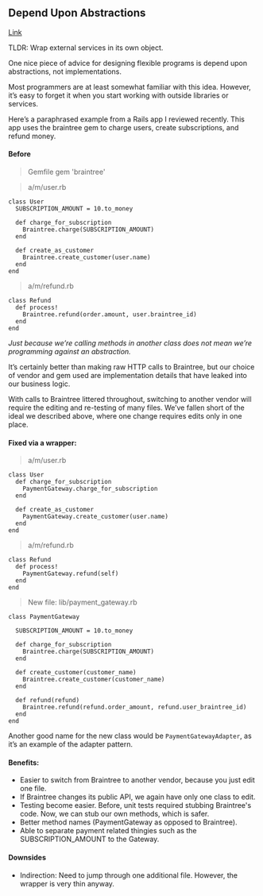 ## Depend Upon Abstractions
[Link](http://codeulate.com/2011/06/programmer-resumes-are-deprecated/)

TLDR: Wrap external services in its own object.

One nice piece of advice for designing flexible programs is depend upon abstractions, not implementations.

Most programmers are at least somewhat familiar with this idea. However, it’s easy to forget it when you start working with outside libraries or services.

Here’s a paraphrased example from a Rails app I reviewed recently. This app uses the braintree gem to charge users, create subscriptions, and refund money.

#### Before
    
> Gemfile
    gem 'braintree'

> a/m/user.rb

    class User
      SUBSCRIPTION_AMOUNT = 10.to_money

      def charge_for_subscription
        Braintree.charge(SUBSCRIPTION_AMOUNT)
      end

      def create_as_customer
        Braintree.create_customer(user.name)
      end
    end

> a/m/refund.rb

    class Refund
      def process!
        Braintree.refund(order.amount, user.braintree_id)
      end
    end

*Just because we’re calling methods in another class does not mean we’re programming against an abstraction.* 

It’s certainly better than making raw HTTP calls to Braintree, but our choice of vendor and gem used are implementation details that have leaked into our business logic.

With calls to Braintree littered throughout, switching to another vendor will require the editing and re-testing of many files. We’ve fallen short of the ideal we described above, where one change requires edits only in one place.

#### Fixed via a wrapper:

> a/m/user.rb
    
    class User
      def charge_for_subscription
        PaymentGateway.charge_for_subscription
      end

      def create_as_customer
        PaymentGateway.create_customer(user.name)
      end
    end
    
> a/m/refund.rb
    
    class Refund
      def process!
        PaymentGateway.refund(self)
      end
    end
    
> New file: lib/payment_gateway.rb

    class PaymentGateway

      SUBSCRIPTION_AMOUNT = 10.to_money

      def charge_for_subscription
        Braintree.charge(SUBSCRIPTION_AMOUNT)
      end

      def create_customer(customer_name)
        Braintree.create_customer(customer_name)
      end

      def refund(refund)
        Braintree.refund(refund.order_amount, refund.user_braintree_id)
      end
    end

Another good name for the new class would be `PaymentGatewayAdapter`, as it’s an example of the adapter pattern.

#### Benefits:
- Easier to switch from Braintree to another vendor, because you just edit one file.
- If Braintree changes its public API, we again have only one class to edit.
- Testing become easier. Before, unit tests required stubbing Braintree's code. Now, we can stub our own methods, which is safer.
- Better method names (PaymentGateway as opposed to Braintree).
- Able to separate payment related thingies such as the SUBSCRIPTION_AMOUNT to the Gateway.

#### Downsides
- Indirection: Need to jump through one additional file. However, the wrapper  is very thin anyway.
